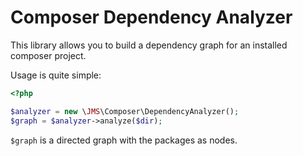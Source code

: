 Composer Dependency Analyzer
============================
This library allows you to build a dependency graph for an installed composer project.

Usage is quite simple:

```php
<?php

$analyzer = new \JMS\Composer\DependencyAnalyzer();
$graph = $analyzer->analyze($dir);
```

``$graph`` is a directed graph with the packages as nodes.